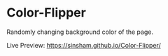 # Color-Flipper

Randomly changing background color of the page.

Live Preview: https://sinsham.github.io/Color-Flipper/
